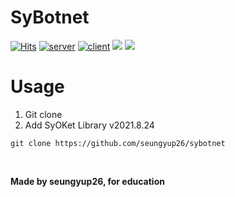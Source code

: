 # SyBotnet
[![Hits](https://hits.seeyoufarm.com/api/count/incr/badge.svg?url=https%3A%2F%2Fgithub.com%2Fseungyup26%2Fsybotnet&count_bg=%23FF0000&title_bg=%23555555&icon=&icon_color=%23E7E7E7&title=View&edge_flat=false)](https://hits.seeyoufarm.com)
[![server](https://img.shields.io/badge/server-windows/linux-blue)](https://github.com/seungyup26)
[![client](https://img.shields.io/badge/client-windows-blue)](https://github.com/seungyup26)
  <img src="https://img.shields.io/badge/UDPFlood-pass?style=flat&logo=appveyor">
  <img src="https://img.shields.io/badge/TCPFlood-pass?style=flat&logo=appveyor">

# Usage
1. Git clone
2. Add SyOKet Library v2021.8.24
```
git clone https://github.com/seungyup26/sybotnet
```

<br>

**Made by seungyup26, for education**
